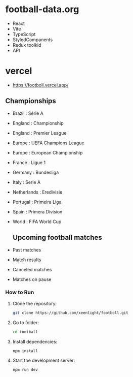 # football-data.org

- React
- Vite
- TypeScript
- StyledCompanents
- Redux toolkid
- API
  
 # vercel
- https://footboll.vercel.app/

## Championships
- Brazil : Série A
- England : Championship
- England : Premier League
- Europe : UEFA Champions League
- Europe : European Championship
- France : Ligue 1
- Germany : Bundesliga
- Italy : Serie A
- Netherlands : Eredivisie
- Portugal : Primeira Liga
- Spain : Primera Division
- World : FIFA World Cup

  ## Upcoming football matches
- Past matches
- Match results
- Canceled matches
- Matches on pause

### How to Run

1. Clone the repository:

   ```bash
   git clone https://github.com/xeenlight/footboll.git

2. Go to folder:

   ```bash
   cd football

3. Install dependencies:

   ```bash
   npm install

4. Start the development server:
   ```bash
   npm run dev

